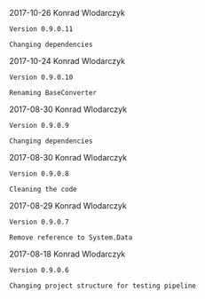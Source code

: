 2017-10-26 Konrad Wlodarczyk

    Version 0.9.0.11

    Changing dependencies

2017-10-24 Konrad Wlodarczyk

    Version 0.9.0.10

    Renaming BaseConverter

2017-08-30 Konrad Wlodarczyk

    Version 0.9.0.9

    Changing dependencies

2017-08-30 Konrad Wlodarczyk

    Version 0.9.0.8

    Cleaning the code

2017-08-29 Konrad Wlodarczyk

    Version 0.9.0.7

    Remove reference to System.Data

2017-08-18 Konrad Wlodarczyk

    Version 0.9.0.6

    Changing project structure for testing pipeline

